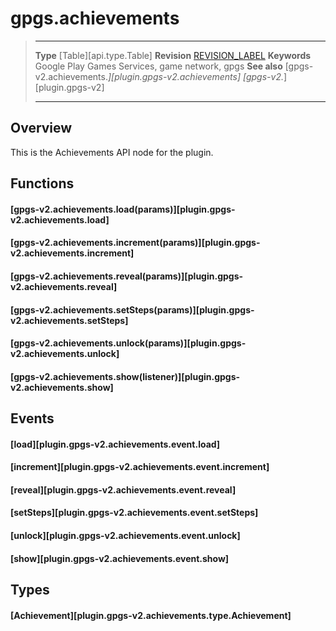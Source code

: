 # gpgs.achievements

> --------------------- ------------------------------------------------------------------------------------------
> __Type__              [Table][api.type.Table]
> __Revision__          [REVISION_LABEL](REVISION_URL)
> __Keywords__          Google Play Games Services, game network, gpgs
> __See also__          [gpgs-v2.achievements.*][plugin.gpgs-v2.achievements]
>                       [gpgs-v2.*][plugin.gpgs-v2]
> --------------------- ------------------------------------------------------------------------------------------

## Overview

This is the Achievements API node for the plugin.

## Functions

#### [gpgs-v2.achievements.load(params)][plugin.gpgs-v2.achievements.load]

#### [gpgs-v2.achievements.increment(params)][plugin.gpgs-v2.achievements.increment]

#### [gpgs-v2.achievements.reveal(params)][plugin.gpgs-v2.achievements.reveal]

#### [gpgs-v2.achievements.setSteps(params)][plugin.gpgs-v2.achievements.setSteps]

#### [gpgs-v2.achievements.unlock(params)][plugin.gpgs-v2.achievements.unlock]

#### [gpgs-v2.achievements.show(listener)][plugin.gpgs-v2.achievements.show]

## Events

#### [load][plugin.gpgs-v2.achievements.event.load]

#### [increment][plugin.gpgs-v2.achievements.event.increment]

#### [reveal][plugin.gpgs-v2.achievements.event.reveal]

#### [setSteps][plugin.gpgs-v2.achievements.event.setSteps]

#### [unlock][plugin.gpgs-v2.achievements.event.unlock]

#### [show][plugin.gpgs-v2.achievements.event.show]

## Types

#### [Achievement][plugin.gpgs-v2.achievements.type.Achievement]